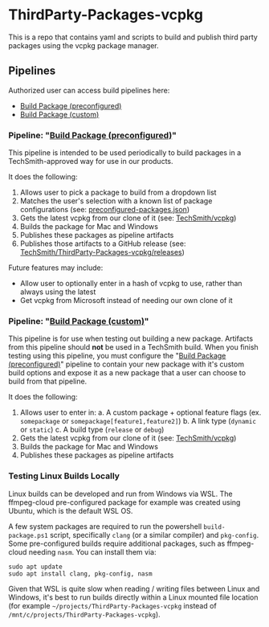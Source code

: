 # ThirdParty-Packages-vcpkg
This is a repo that contains yaml and scripts to build and publish third party packages using the vcpkg package manager.

## Pipelines
Authorized user can access build pipelines here:
- [Build Package (preconfigured)](https://dev.azure.com/techsmith/ThirdParty-Packages-vcpkg/_build?definitionId=789)
- [Build Package (custom)](https://dev.azure.com/techsmith/ThirdParty-Packages-vcpkg/_build?definitionId=790)

### Pipeline: "[Build Package (preconfigured)](https://dev.azure.com/techsmith/ThirdParty-Packages-vcpkg/_build?definitionId=789)"
This pipeline is intended to be used periodically to build packages in a TechSmith-approved way for use in our products.

It does the following:
1. Allows user to pick a package to build from a dropdown list
2. Matches the user's selection with a known list of package configurations (see: [preconfigured-packages.json](preconfigured-packages.json))
3. Gets the latest vcpkg from our clone of it (see: [TechSmith/vcpkg](https://github.com/TechSmith/vcpkg))
4. Builds the package for Mac and Windows
5. Publishes these packages as pipeline artifacts
6. Publishes those artifacts to a GitHub release (see: [TechSmith/ThirdParty-Packages-vcpkg/releases](https://github.com/TechSmith/ThirdParty-Packages-vcpkg/releases))

Future features may include:
- Allow user to optionally enter in a hash of vcpkg to use, rather than always using the latest
- Get vcpkg from Microsoft instead of needing our own clone of it

### Pipeline: "[Build Package (custom)](https://dev.azure.com/techsmith/ThirdParty-Packages-vcpkg/_build?definitionId=790)"
This pipeline is for use when testing out building a new package.  Artifacts from this pipeline should **not** be used in a TechSmith build.  When you finish testing using this pipeline, you must configure the "[Build Package (preconfigured)](https://dev.azure.com/techsmith/ThirdParty-Packages-vcpkg/_build?definitionId=789)" pipeline to contain your new package with it's custom build options and expose it as a new package that a user can choose to build from that pipeline.

It does the following:
1. Allows user to enter in:
  a. A custom package + optional feature flags (ex. `somepackage` or `somepackage[feature1,feature2]`)
  b. A link type (`dynamic` or `static`)
  c. A build type (`release` or `debug`)
2. Gets the latest vcpkg from our clone of it (see: [TechSmith/vcpkg](https://github.com/TechSmith/vcpkg))
3. Builds the package for Mac and Windows
4. Publishes these packages as pipeline artifacts

### Testing Linux Builds Locally
Linux builds can be developed and run from Windows via WSL.  The ffmpeg-cloud pre-configured package for example was created using Ubuntu, which is the default WSL OS.

A few system packages are required to run the powershell `build-package.ps1` script, specifically `clang` (or a similar compiler) and `pkg-config`.  Some pre-configured builds require additional packages, such as ffmpeg-cloud needing `nasm`.  You can install them via:
```
sudo apt update
sudo apt install clang, pkg-config, nasm
```

Given that WSL is quite slow when reading / writing files between Linux and Windows, it's best to run builds directly within a Linux mounted file location (for example `~/projects/ThirdParty-Packages-vcpkg` instead of `/mnt/c/projects/ThirdParty-Packages-vcpkg`).
